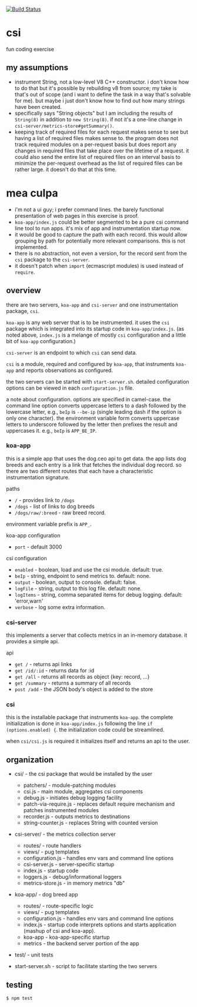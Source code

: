 [![Build Status](https://travis-ci.com/bmacnaughton/csi.svg?branch=master)](https://travis-ci.com/bmacnaughton/csi.svg?branch=master)

# csi

fun coding exercise

## my assumptions
- instrument String, not a low-level V8 C++ constructor. i don't know how to do that but it's possible by
rebuilding v8 from source; my take is that's out of scope (and i want to define the task in a way that's
solvable for me). but maybe i just don't know how to find out how many strings have been created.
- specifically says "String objects" but I am including the results of `String(8)` in addition to `new String(8)`.
if not it's a one-line change in `csi-server/metrics-store#getSummary()`.
- keeping track of required files for each request makes sense to see but having a list of required files
makes sense to. the program does not track required modules on a per-request basis but does report any
changes in required files that take place over the lifetime of a request. it could also send the entire list
of required files on an interval basis to minimize the per-request overhead as the list of required files can
be rather large. it doesn't do that at this time.

# mea culpa
- i'm not a ui guy; i prefer command lines. the barely functional presentation of web pages in this
exercise is proof.
- `koa-app/index.js` could be better segmented to be a pure csi command line tool to run apps. it's mix of
app and instrumentation startup now.
- it would be good to capture the path with each record. this would allow grouping by path for potentially
more relevant comparisons. this is not implemented.
- there is no abstraction, not even a version, for the record sent from the `csi` package to the `csi-server`.
- it doesn't patch when `import` (ecmascript modules) is used instead of `require`.

## overview

there are two servers, `koa-app` and `csi-server` and one instrumentation package, `csi`.

`koa-app` is any web server that is to be instrumented. it uses the `csi` package which is integrated into its
startup code in `koa-app/index.js`. (as noted above, `index.js` is a melange of mostly `csi` configuration and a
little bit of `koa-app` configuration.)

`csi-server` is an endpoint to which `csi` can send data.

`csi` is a module, required and configured by `koa-app`, that instruments `koa-app` and reports observations as
configured.

the two servers can be started with `start-server.sh`. detailed configuration options can be viewed in each
`configuration.js` file.

a note about configuration. options are specified in camel-case. the command line option converts uppercase
letters to a dash followed by the lowercase letter, e.g., `beIp` is `--be-ip` (single leading dash if the option
is only one character). the environment variable form converts uppercase letters to underscore followed by the
letter then prefixes the result and uppercases it. e.g., `beIp` is `APP_BE_IP`.

### koa-app

this is a simple app that uses the dog.ceo api to get data. the app lists dog breeds and each entry is a link
that fetches the individual dog record. so there are two different routes that each have a characteristic
instrumentation signature.

paths
- `/` - provides link to `/dogs`
- `/dogs` - list of links to dog breeds
- `/dogs/raw/:breed` - raw breed record.

environment variable prefix is `APP_`.

koa-app configuration
- `port` - default 3000

csi configuration
- `enabled` - boolean, load and use the csi module. default: true.
- `beIp` - string, endpoint to send metrics to. default: none.
- `output` - boolean, output to console. default: false.
- `logFile` - string, output to this log file. default: none.
- `logItems` - string, comma separated items for debug logging. default: 'error,warn'
- `verbose` - log some extra information.

### csi-server

this implements a server that collects metrics in an in-memory database. it provides a simple api.

api
- `get /` - returns api links
- `get /id/:id` - returns data for :id
- `get /all` - returns all records as object {key: record, ...}
- `get /summary` - returns a summary of all records
- `post /add` - the JSON body's object is added to the store

### csi

this is the installable package that instruments `koa-app`. the complete initialization is done in
`koa-app/index.js` following the line `if (options.enabled) {`. the initialization code could be
streamlined.

when `csi/csi.js` is required it initializes itself and returns an api to the user.

## organization

- csi/ - the csi package that would be installed by the user
  - patchers/ - module-patching modules
  - csi.js - main module, aggregates csi components
  - debug.js - initiates debug logging facility
  - patch-via-require.js - replaces default require mechanism and patches instrumented modules
  - recorder.js - outputs metrics to destinations
  - string-counter.js - replaces String with counted version

- csi-server/ - the metrics collection server
  - routes/ - route handlers
  - views/ - pug templates
  - configuration.js - handles env vars and command line options
  - csi-server.js - server-specific startup
  - index.js - startup code
  - loggers.js - debug/informational loggers
  - metrics-store.js - in memory metrics "db"

- koa-app/ - dog breed app
  - routes/ - route-specific logic
  - views/ - pug templates
  - configuration.js - handles env vars and command line options
  - index.js - startup code interprets options and starts application (mashup of csi and koa-app).
  - koa-app - koa-app-specific startup
  - metrics - the backend server portion of the app

- test/ - unit tests
- start-server.sh - script to facilitate starting the two servers

## testing

`$ npm test`
